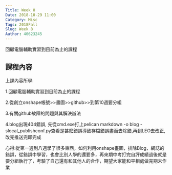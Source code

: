 ```yaml
---
Title: Week 8
Date: 2018-10-29 11:00
Category: Misc
Tags: 2018Fall
Slug: Week 8
Author: 40623245
---
```


回顧電腦輔助實習到目前為止的課程

<!-- PELICAN_END_SUMMARY -->

課程內容
----

上課內容所學:

1.回顧電腦輔助實習到目前為止的課程

2.從創立onshape帳號>>畫圖>>github>>到第10週要分組

3.有關github故障的問題與其解決辦法


4.blog出現404錯誤, 先從cmd.exe打上pelican markdown -o blog -slocal_publishconf.py查看是甚麼錯誤導致存檔錯誤盡而去除錯,再到LEO去改正,改完推送完即完成


心得:從第一週到八週學了很多東西，如何利用onshape畫圖，排除Blog，網誌的錯誤，從錯誤中學習，也會比別人學的還要多，再來期中考打完自評成績過後就是要分組執行了，考驗了自己還有和其他人的合作，期望大家能和平相處做完期末作業